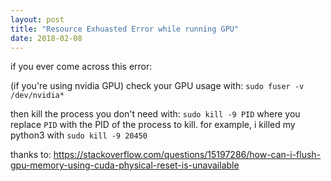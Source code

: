 ```yaml
---
layout: post
title: "Resource Exhuasted Error while running GPU"
date: 2018-02-08
---
```


if you ever come across this error:


(if you're using nvidia GPU) check your GPU usage with:
`sudo fuser -v /dev/nvidia*`

then kill the process you don't need with:
`sudo kill -9 PID` where you replace `PID` with the PID of the process to kill.
for example, i killed my python3 with `sudo kill -9 20450`

thanks to:
https://stackoverflow.com/questions/15197286/how-can-i-flush-gpu-memory-using-cuda-physical-reset-is-unavailable
